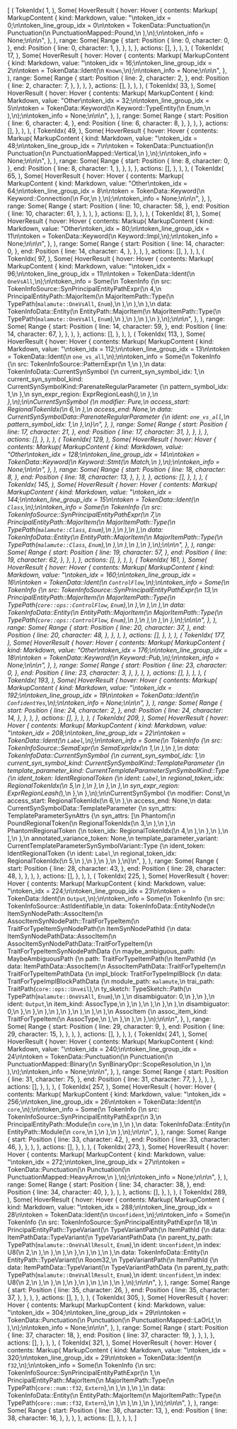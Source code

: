 [
    (
        TokenIdx(
            1,
        ),
        Some(
            HoverResult {
                hover: Hover {
                    contents: Markup(
                        MarkupContent {
                            kind: Markdown,
                            value: "\ntoken_idx = 0;\n\ntoken_line_group_idx = 0\n\ntoken = TokenData::Punctuation(\n    Punctuation(\n        PunctuationMapped::Pound,\n    ),\n);\n\ntoken_info = None;\n\n\n",
                        },
                    ),
                    range: Some(
                        Range {
                            start: Position {
                                line: 0,
                                character: 0,
                            },
                            end: Position {
                                line: 0,
                                character: 1,
                            },
                        },
                    ),
                },
                actions: [],
            },
        ),
    ),
    (
        TokenIdx(
            17,
        ),
        Some(
            HoverResult {
                hover: Hover {
                    contents: Markup(
                        MarkupContent {
                            kind: Markdown,
                            value: "\ntoken_idx = 16;\n\ntoken_line_group_idx = 2\n\ntoken = TokenData::Ident(\n    `Known`,\n);\n\ntoken_info = None;\n\n\n",
                        },
                    ),
                    range: Some(
                        Range {
                            start: Position {
                                line: 2,
                                character: 2,
                            },
                            end: Position {
                                line: 2,
                                character: 7,
                            },
                        },
                    ),
                },
                actions: [],
            },
        ),
    ),
    (
        TokenIdx(
            33,
        ),
        Some(
            HoverResult {
                hover: Hover {
                    contents: Markup(
                        MarkupContent {
                            kind: Markdown,
                            value: "Other\ntoken_idx = 32;\n\ntoken_line_group_idx = 5\n\ntoken = TokenData::Keyword(\n    Keyword::TypeEntity(\n        Enum,\n    ),\n);\n\ntoken_info = None;\n\n\n",
                        },
                    ),
                    range: Some(
                        Range {
                            start: Position {
                                line: 6,
                                character: 4,
                            },
                            end: Position {
                                line: 6,
                                character: 8,
                            },
                        },
                    ),
                },
                actions: [],
            },
        ),
    ),
    (
        TokenIdx(
            49,
        ),
        Some(
            HoverResult {
                hover: Hover {
                    contents: Markup(
                        MarkupContent {
                            kind: Markdown,
                            value: "\ntoken_idx = 48;\n\ntoken_line_group_idx = 7\n\ntoken = TokenData::Punctuation(\n    Punctuation(\n        PunctuationMapped::Vertical,\n    ),\n);\n\ntoken_info = None;\n\n\n",
                        },
                    ),
                    range: Some(
                        Range {
                            start: Position {
                                line: 8,
                                character: 0,
                            },
                            end: Position {
                                line: 8,
                                character: 1,
                            },
                        },
                    ),
                },
                actions: [],
            },
        ),
    ),
    (
        TokenIdx(
            65,
        ),
        Some(
            HoverResult {
                hover: Hover {
                    contents: Markup(
                        MarkupContent {
                            kind: Markdown,
                            value: "Other\ntoken_idx = 64;\n\ntoken_line_group_idx = 8\n\ntoken = TokenData::Keyword(\n    Keyword::Connection(\n        For,\n    ),\n);\n\ntoken_info = None;\n\n\n",
                        },
                    ),
                    range: Some(
                        Range {
                            start: Position {
                                line: 10,
                                character: 58,
                            },
                            end: Position {
                                line: 10,
                                character: 61,
                            },
                        },
                    ),
                },
                actions: [],
            },
        ),
    ),
    (
        TokenIdx(
            81,
        ),
        Some(
            HoverResult {
                hover: Hover {
                    contents: Markup(
                        MarkupContent {
                            kind: Markdown,
                            value: "Other\ntoken_idx = 80;\n\ntoken_line_group_idx = 11\n\ntoken = TokenData::Keyword(\n    Keyword::Impl,\n);\n\ntoken_info = None;\n\n\n",
                        },
                    ),
                    range: Some(
                        Range {
                            start: Position {
                                line: 14,
                                character: 0,
                            },
                            end: Position {
                                line: 14,
                                character: 4,
                            },
                        },
                    ),
                },
                actions: [],
            },
        ),
    ),
    (
        TokenIdx(
            97,
        ),
        Some(
            HoverResult {
                hover: Hover {
                    contents: Markup(
                        MarkupContent {
                            kind: Markdown,
                            value: "\ntoken_idx = 96;\n\ntoken_line_group_idx = 11\n\ntoken = TokenData::Ident(\n    `OneVsAll`,\n);\n\ntoken_info = Some(\n    TokenInfo {\n        src: TokenInfoSource::SynPrincipalEntityPathExpr(\n            4,\n            PrincipalEntityPath::MajorItem(\n                MajorItemPath::Type(\n                    TypePath(`malamute::OneVsAll`, `Enum`),\n                ),\n            ),\n        ),\n        data: TokenInfoData::Entity(\n            EntityPath::MajorItem(\n                MajorItemPath::Type(\n                    TypePath(`malamute::OneVsAll`, `Enum`),\n                ),\n            ),\n        ),\n    },\n);\n\n\n",
                        },
                    ),
                    range: Some(
                        Range {
                            start: Position {
                                line: 14,
                                character: 59,
                            },
                            end: Position {
                                line: 14,
                                character: 67,
                            },
                        },
                    ),
                },
                actions: [],
            },
        ),
    ),
    (
        TokenIdx(
            113,
        ),
        Some(
            HoverResult {
                hover: Hover {
                    contents: Markup(
                        MarkupContent {
                            kind: Markdown,
                            value: "\ntoken_idx = 112;\n\ntoken_line_group_idx = 13\n\ntoken = TokenData::Ident(\n    `one_vs_all`,\n);\n\ntoken_info = Some(\n    TokenInfo {\n        src: TokenInfoSource::PatternExpr(\n            1,\n        ),\n        data: TokenInfoData::CurrentSynSymbol {\n            current_syn_symbol_idx: 1,\n            current_syn_symbol_kind: CurrentSynSymbolKind::ParenateRegularParameter {\n                pattern_symbol_idx: 1,\n            },\n            syn_expr_region: ExprRegionLeash(_),\n        },\n    },\n);\n\nCurrentSynSymbol {\n    modifier: Pure,\n    access_start: RegionalTokenIdx(\n        6,\n    ),\n    access_end: None,\n    data: CurrentSynSymbolData::ParenateRegularParameter {\n        ident: `one_vs_all`,\n        pattern_symbol_idx: 1,\n    },\n}\n",
                        },
                    ),
                    range: Some(
                        Range {
                            start: Position {
                                line: 17,
                                character: 21,
                            },
                            end: Position {
                                line: 17,
                                character: 31,
                            },
                        },
                    ),
                },
                actions: [],
            },
        ),
    ),
    (
        TokenIdx(
            129,
        ),
        Some(
            HoverResult {
                hover: Hover {
                    contents: Markup(
                        MarkupContent {
                            kind: Markdown,
                            value: "Other\ntoken_idx = 128;\n\ntoken_line_group_idx = 14\n\ntoken = TokenData::Keyword(\n    Keyword::Stmt(\n        Match,\n    ),\n);\n\ntoken_info = None;\n\n\n",
                        },
                    ),
                    range: Some(
                        Range {
                            start: Position {
                                line: 18,
                                character: 8,
                            },
                            end: Position {
                                line: 18,
                                character: 13,
                            },
                        },
                    ),
                },
                actions: [],
            },
        ),
    ),
    (
        TokenIdx(
            145,
        ),
        Some(
            HoverResult {
                hover: Hover {
                    contents: Markup(
                        MarkupContent {
                            kind: Markdown,
                            value: "\ntoken_idx = 144;\n\ntoken_line_group_idx = 15\n\ntoken = TokenData::Ident(\n    `Class`,\n);\n\ntoken_info = Some(\n    TokenInfo {\n        src: TokenInfoSource::SynPrincipalEntityPathExpr(\n            7,\n            PrincipalEntityPath::MajorItem(\n                MajorItemPath::Type(\n                    TypePath(`malamute::Class`, `Enum`),\n                ),\n            ),\n        ),\n        data: TokenInfoData::Entity(\n            EntityPath::MajorItem(\n                MajorItemPath::Type(\n                    TypePath(`malamute::Class`, `Enum`),\n                ),\n            ),\n        ),\n    },\n);\n\n\n",
                        },
                    ),
                    range: Some(
                        Range {
                            start: Position {
                                line: 19,
                                character: 57,
                            },
                            end: Position {
                                line: 19,
                                character: 62,
                            },
                        },
                    ),
                },
                actions: [],
            },
        ),
    ),
    (
        TokenIdx(
            161,
        ),
        Some(
            HoverResult {
                hover: Hover {
                    contents: Markup(
                        MarkupContent {
                            kind: Markdown,
                            value: "\ntoken_idx = 160;\n\ntoken_line_group_idx = 16\n\ntoken = TokenData::Ident(\n    `ControlFlow`,\n);\n\ntoken_info = Some(\n    TokenInfo {\n        src: TokenInfoSource::SynPrincipalEntityPathExpr(\n            13,\n            PrincipalEntityPath::MajorItem(\n                MajorItemPath::Type(\n                    TypePath(`core::ops::ControlFlow`, `Enum`),\n                ),\n            ),\n        ),\n        data: TokenInfoData::Entity(\n            EntityPath::MajorItem(\n                MajorItemPath::Type(\n                    TypePath(`core::ops::ControlFlow`, `Enum`),\n                ),\n            ),\n        ),\n    },\n);\n\n\n",
                        },
                    ),
                    range: Some(
                        Range {
                            start: Position {
                                line: 20,
                                character: 37,
                            },
                            end: Position {
                                line: 20,
                                character: 48,
                            },
                        },
                    ),
                },
                actions: [],
            },
        ),
    ),
    (
        TokenIdx(
            177,
        ),
        Some(
            HoverResult {
                hover: Hover {
                    contents: Markup(
                        MarkupContent {
                            kind: Markdown,
                            value: "Other\ntoken_idx = 176;\n\ntoken_line_group_idx = 18\n\ntoken = TokenData::Keyword(\n    Keyword::Pub,\n);\n\ntoken_info = None;\n\n\n",
                        },
                    ),
                    range: Some(
                        Range {
                            start: Position {
                                line: 23,
                                character: 0,
                            },
                            end: Position {
                                line: 23,
                                character: 3,
                            },
                        },
                    ),
                },
                actions: [],
            },
        ),
    ),
    (
        TokenIdx(
            193,
        ),
        Some(
            HoverResult {
                hover: Hover {
                    contents: Markup(
                        MarkupContent {
                            kind: Markdown,
                            value: "\ntoken_idx = 192;\n\ntoken_line_group_idx = 19\n\ntoken = TokenData::Ident(\n    `ConfidentYes`,\n);\n\ntoken_info = None;\n\n\n",
                        },
                    ),
                    range: Some(
                        Range {
                            start: Position {
                                line: 24,
                                character: 2,
                            },
                            end: Position {
                                line: 24,
                                character: 14,
                            },
                        },
                    ),
                },
                actions: [],
            },
        ),
    ),
    (
        TokenIdx(
            209,
        ),
        Some(
            HoverResult {
                hover: Hover {
                    contents: Markup(
                        MarkupContent {
                            kind: Markdown,
                            value: "\ntoken_idx = 208;\n\ntoken_line_group_idx = 22\n\ntoken = TokenData::Ident(\n    `Label`,\n);\n\ntoken_info = Some(\n    TokenInfo {\n        src: TokenInfoSource::SemaExpr(\n            SemaExprIdx(\n                1,\n            ),\n        ),\n        data: TokenInfoData::CurrentSynSymbol {\n            current_syn_symbol_idx: 1,\n            current_syn_symbol_kind: CurrentSynSymbolKind::TemplateParameter {\n                template_parameter_kind: CurrentTemplateParameterSynSymbolKind::Type {\n                    ident_token: IdentRegionalToken {\n                        ident: `Label`,\n                        regional_token_idx: RegionalTokenIdx(\n                            5,\n                        ),\n                    },\n                },\n            },\n            syn_expr_region: ExprRegionLeash(_),\n        },\n    },\n);\n\nCurrentSynSymbol {\n    modifier: Const,\n    access_start: RegionalTokenIdx(\n        6,\n    ),\n    access_end: None,\n    data: CurrentSynSymbolData::TemplateParameter {\n        syn_attrs: TemplateParameterSynAttrs {\n            syn_attrs: [\n                Phantom(\n                    PoundRegionalToken(\n                        RegionalTokenIdx(\n                            3,\n                        ),\n                    ),\n                    PhantomRegionalToken {\n                        token_idx: RegionalTokenIdx(\n                            4,\n                        ),\n                    },\n                ),\n            ],\n        },\n        annotated_variance_token: None,\n        template_parameter_variant: CurrentTemplateParameterSynSymbolVariant::Type {\n            ident_token: IdentRegionalToken {\n                ident: `Label`,\n                regional_token_idx: RegionalTokenIdx(\n                    5,\n                ),\n            },\n        },\n    },\n}\n",
                        },
                    ),
                    range: Some(
                        Range {
                            start: Position {
                                line: 28,
                                character: 43,
                            },
                            end: Position {
                                line: 28,
                                character: 48,
                            },
                        },
                    ),
                },
                actions: [],
            },
        ),
    ),
    (
        TokenIdx(
            225,
        ),
        Some(
            HoverResult {
                hover: Hover {
                    contents: Markup(
                        MarkupContent {
                            kind: Markdown,
                            value: "\ntoken_idx = 224;\n\ntoken_line_group_idx = 23\n\ntoken = TokenData::Ident(\n    `Output`,\n);\n\ntoken_info = Some(\n    TokenInfo {\n        src: TokenInfoSource::AstIdentifiable,\n        data: TokenInfoData::EntityNode(\n            ItemSynNodePath::AssocItem(\n                AssocItemSynNodePath::TraitForTypeItem(\n                    TraitForTypeItemSynNodePath(\n                        ItemSynNodePathId {\n                            data: ItemSynNodePathData::AssocItem(\n                                AssocItemSynNodePathData::TraitForTypeItem(\n                                    TraitForTypeItemSynNodePathData {\n                                        maybe_ambiguous_path: MaybeAmbiguousPath {\n                                            path: TraitForTypeItemPath(\n                                                ItemPathId {\n                                                    data: ItemPathData::AssocItem(\n                                                        AssocItemPathData::TraitForTypeItem(\n                                                            TraitForTypeItemPathData {\n                                                                impl_block: TraitForTypeImplBlock {\n                                                                    data: TraitForTypeImplBlockPathData {\n                                                                        module_path: `malamute`,\n                                                                        trai_path: TraitPath(`core::ops::Unveil`),\n                                                                        ty_sketch: TypeSketch::Path(\n                                                                            TypePath(`malamute::OneVsAll`, `Enum`),\n                                                                        ),\n                                                                        disambiguator: 0,\n                                                                    },\n                                                                },\n                                                                ident: `Output`,\n                                                                item_kind: AssocType,\n                                                            },\n                                                        ),\n                                                    ),\n                                                },\n                                            ),\n                                            disambiguator: 0,\n                                        },\n                                    },\n                                ),\n                            ),\n                        },\n                    ),\n                ),\n            ),\n            AssocItem {\n                assoc_item_kind: TraitForTypeItem(\n                    AssocType,\n                ),\n            },\n        ),\n    },\n);\n\n\n",
                        },
                    ),
                    range: Some(
                        Range {
                            start: Position {
                                line: 29,
                                character: 9,
                            },
                            end: Position {
                                line: 29,
                                character: 15,
                            },
                        },
                    ),
                },
                actions: [],
            },
        ),
    ),
    (
        TokenIdx(
            241,
        ),
        Some(
            HoverResult {
                hover: Hover {
                    contents: Markup(
                        MarkupContent {
                            kind: Markdown,
                            value: "\ntoken_idx = 240;\n\ntoken_line_group_idx = 24\n\ntoken = TokenData::Punctuation(\n    Punctuation(\n        PunctuationMapped::Binary(\n            SynBinaryOpr::ScopeResolution,\n        ),\n    ),\n);\n\ntoken_info = None;\n\n\n",
                        },
                    ),
                    range: Some(
                        Range {
                            start: Position {
                                line: 31,
                                character: 75,
                            },
                            end: Position {
                                line: 31,
                                character: 77,
                            },
                        },
                    ),
                },
                actions: [],
            },
        ),
    ),
    (
        TokenIdx(
            257,
        ),
        Some(
            HoverResult {
                hover: Hover {
                    contents: Markup(
                        MarkupContent {
                            kind: Markdown,
                            value: "\ntoken_idx = 256;\n\ntoken_line_group_idx = 26\n\ntoken = TokenData::Ident(\n    `core`,\n);\n\ntoken_info = Some(\n    TokenInfo {\n        src: TokenInfoSource::SynPrincipalEntityPathExpr(\n            3,\n            PrincipalEntityPath::Module(\n                `core`,\n            ),\n        ),\n        data: TokenInfoData::Entity(\n            EntityPath::Module(\n                `core`,\n            ),\n        ),\n    },\n);\n\n\n",
                        },
                    ),
                    range: Some(
                        Range {
                            start: Position {
                                line: 33,
                                character: 42,
                            },
                            end: Position {
                                line: 33,
                                character: 46,
                            },
                        },
                    ),
                },
                actions: [],
            },
        ),
    ),
    (
        TokenIdx(
            273,
        ),
        Some(
            HoverResult {
                hover: Hover {
                    contents: Markup(
                        MarkupContent {
                            kind: Markdown,
                            value: "\ntoken_idx = 272;\n\ntoken_line_group_idx = 27\n\ntoken = TokenData::Punctuation(\n    Punctuation(\n        PunctuationMapped::HeavyArrow,\n    ),\n);\n\ntoken_info = None;\n\n\n",
                        },
                    ),
                    range: Some(
                        Range {
                            start: Position {
                                line: 34,
                                character: 38,
                            },
                            end: Position {
                                line: 34,
                                character: 40,
                            },
                        },
                    ),
                },
                actions: [],
            },
        ),
    ),
    (
        TokenIdx(
            289,
        ),
        Some(
            HoverResult {
                hover: Hover {
                    contents: Markup(
                        MarkupContent {
                            kind: Markdown,
                            value: "\ntoken_idx = 288;\n\ntoken_line_group_idx = 28\n\ntoken = TokenData::Ident(\n    `Unconfident`,\n);\n\ntoken_info = Some(\n    TokenInfo {\n        src: TokenInfoSource::SynPrincipalEntityPathExpr(\n            18,\n            PrincipalEntityPath::TypeVariant(\n                TypeVariantPath(\n                    ItemPathId {\n                        data: ItemPathData::TypeVariant(\n                            TypeVariantPathData {\n                                parent_ty_path: TypePath(`malamute::OneVsAllResult`, `Enum`),\n                                ident: `Unconfident`,\n                                index: U8(\n                                    2,\n                                ),\n                            },\n                        ),\n                    },\n                ),\n            ),\n        ),\n        data: TokenInfoData::Entity(\n            EntityPath::TypeVariant(\n                Room32,\n                TypeVariantPath(\n                    ItemPathId {\n                        data: ItemPathData::TypeVariant(\n                            TypeVariantPathData {\n                                parent_ty_path: TypePath(`malamute::OneVsAllResult`, `Enum`),\n                                ident: `Unconfident`,\n                                index: U8(\n                                    2,\n                                ),\n                            },\n                        ),\n                    },\n                ),\n            ),\n        ),\n    },\n);\n\n\n",
                        },
                    ),
                    range: Some(
                        Range {
                            start: Position {
                                line: 35,
                                character: 26,
                            },
                            end: Position {
                                line: 35,
                                character: 37,
                            },
                        },
                    ),
                },
                actions: [],
            },
        ),
    ),
    (
        TokenIdx(
            305,
        ),
        Some(
            HoverResult {
                hover: Hover {
                    contents: Markup(
                        MarkupContent {
                            kind: Markdown,
                            value: "\ntoken_idx = 304;\n\ntoken_line_group_idx = 29\n\ntoken = TokenData::Punctuation(\n    Punctuation(\n        PunctuationMapped::LaOrLt,\n    ),\n);\n\ntoken_info = None;\n\n\n",
                        },
                    ),
                    range: Some(
                        Range {
                            start: Position {
                                line: 37,
                                character: 18,
                            },
                            end: Position {
                                line: 37,
                                character: 19,
                            },
                        },
                    ),
                },
                actions: [],
            },
        ),
    ),
    (
        TokenIdx(
            321,
        ),
        Some(
            HoverResult {
                hover: Hover {
                    contents: Markup(
                        MarkupContent {
                            kind: Markdown,
                            value: "\ntoken_idx = 320;\n\ntoken_line_group_idx = 29\n\ntoken = TokenData::Ident(\n    `f32`,\n);\n\ntoken_info = Some(\n    TokenInfo {\n        src: TokenInfoSource::SynPrincipalEntityPathExpr(\n            1,\n            PrincipalEntityPath::MajorItem(\n                MajorItemPath::Type(\n                    TypePath(`core::num::f32`, `Extern`),\n                ),\n            ),\n        ),\n        data: TokenInfoData::Entity(\n            EntityPath::MajorItem(\n                MajorItemPath::Type(\n                    TypePath(`core::num::f32`, `Extern`),\n                ),\n            ),\n        ),\n    },\n);\n\n\n",
                        },
                    ),
                    range: Some(
                        Range {
                            start: Position {
                                line: 38,
                                character: 13,
                            },
                            end: Position {
                                line: 38,
                                character: 16,
                            },
                        },
                    ),
                },
                actions: [],
            },
        ),
    ),
]
